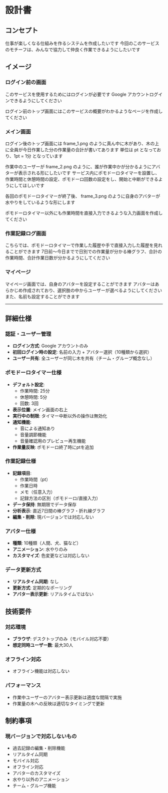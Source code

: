 # 設計書

## コンセプト

仕事が楽しくなる仕組みを作るシステムを作成したいです
今回のこのサービスのモチーフは、みんなで協力して仲良く作業できるようにしたいです

## イメージ

### ログイン前の画面
このサービスを使用するためにはログインが必要です
Google アカウントログインできるようにしてください

ログイン前のトップ画面にはこのサービスの概要がわかるようなページを作成してください

### メイン画面

ログイン後のトップ画面には frame_1.png のように真ん中に木があり、木の上に全員が今日作業した分の作業量の合計が書いてあります
単位は pt となっており、1pt = 1分 となっています

作業中のユーザーが frame_2.png のように、誰が作業中かが分かるようにアバターが表示される形にしたいです
サービス内にポモドーロタイマーを設置し、作業時間と休憩時間の設定、ポモドーロ回数の設定をし、開始と中断ができるようにしてほしいです

各回のポモドーロタイマーが終了後、 frame_3.png のように自身のアバターが水やりをしているような形にします

ポモドーロタイマー以外にも作業時間を直接入力できるような入力画面を作成してください

### 作業記録ログ画面

こちらでは、ポモドーロタイマーで作業した履歴や手で直接入力した履歴を見れることができます
7日前〜今日までで日別での作業量が分かる棒グラフ、合計の作業時間、合計作業日数が分かるようにしてください

### マイページ

マイページ画面では、自身のアバターを設定することができます
アバターはあらかじめ作成されており、選択肢の中からユーザーが選べるようにしてください
また、名前も設定することができます

---

## 詳細仕様

### 認証・ユーザー管理
- **ログイン方式**: Google アカウントのみ
- **初回ログイン時の設定**: 名前の入力 + アバター選択（10種類から選択）
- **ユーザー共有**: 全ユーザーが同じ木を共有（チーム・グループ概念なし）

### ポモドーロタイマー仕様
- **デフォルト設定**:
  - 作業時間: 25分
  - 休憩時間: 5分
  - 回数: 3回
- **表示位置**: メイン画面の右上
- **実行中の制限**: タイマー中断以外の操作は無効化
- **通知機能**: 
  - 音による通知あり
  - 音量調節機能
  - 音量確認用のプレビュー再生機能
- **作業量反映**: ポモドーロ終了時にptを追加

### 作業記録仕様
- **記録項目**:
  - 作業時間（pt）
  - 作業日時
  - メモ（任意入力）
  - 記録方法の区別（ポモドーロ/直接入力）
- **データ保持**: 無期限でデータ保存
- **分析表示**: 直近7日間の棒グラフ・折れ線グラフ
- **編集・削除**: 現バージョンでは対応しない

### アバター仕様
- **種類**: 10種類（人間、犬、猫など）
- **アニメーション**: 水やりのみ
- **カスタマイズ**: 色変更などは対応しない

### データ更新方式
- **リアルタイム同期**: なし
- **更新方式**: 定期的なポーリング
- **アバター表示更新**: リアルタイムではない

## 技術要件

### 対応環境
- **ブラウザ**: デスクトップのみ（モバイル対応不要）
- **想定同時ユーザー数**: 最大30人

### オフライン対応
- オフライン機能は対応しない

### パフォーマンス
- 作業中ユーザーのアバター表示更新は適度な間隔で実施
- 作業量の木への反映は適切なタイミングで更新

## 制約事項

### 現バージョンで対応しないもの
- 過去記録の編集・削除機能
- リアルタイム同期
- モバイル対応
- オフライン対応
- アバターのカスタマイズ
- 水やり以外のアニメーション
- チーム・グループ機能
